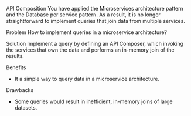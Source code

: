 API Composition
You have applied the Microservices architecture pattern and the Database 
per service pattern. As a result, it is no longer straightforward to 
implement queries that join data from multiple services.

Problem
How to implement queries in a microservice architecture?

Solution
Implement a query by defining an API Composer, which invoking the services 
that own the data and performs an in-memory join of the results.

Benefits
- It a simple way to query data in a microservice architecture.

Drawbacks
- Some queries would result in inefficient, in-memory joins of large 
  datasets.
